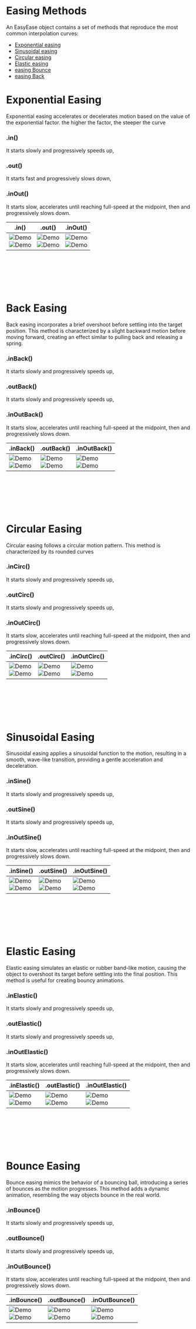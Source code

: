 # Easing Methods  

An EasyEase object contains a set of methods that reproduce the most common interpolation curves:

- [Exponential easing](#Exponential-easing)
- [Sinusoidal easing](#Sinusoidal-Easing)
- [Circular easing](#Circular-easing)
- [Elastic easing](#Elastic-Easing)
- [easing Bounce](#Bounce-Easing)
- [easing Back](#Back-Easing)

# Exponential Easing

Exponential easing accelerates or decelerates motion based on the value of the exponential factor.
the higher the factor, the steeper the curve

### .in()
It starts slowly and progressively speeds up,

### .out()
It starts fast and progressively slows down,

### .inOut()
It starts slow, accelerates until reaching full-speed at the midpoint, then and progressively slows down.  



<div class="table">
<table>
  <thead>
    <tr>
      <th>.in()</th>
      <th>.out()</th>
      <th>.inOut()</th>
    </tr>
  </thead>
  <tbody>
    <tr>
      <td><div class="gifImg"><img src="./images/curve/Ease_in.gif" alt="Demo"></div><div class="fixImg"><img src="./images/curve/Ease_in.png" alt="Demo"></div></td>
      <td><div class="gifImg"><img src="./images/curve/Ease_out.gif" alt="Demo"></div><div class="fixImg"><img src="./images/curve/Ease_out.png" alt="Demo"></div></td>
      <td><div class="gifImg"><img src="./images/curve/Ease_inOut.gif" alt="Demo"></div><div class="fixImg"><img src="./images/curve/Ease_inOut.png" alt="Demo"></div></td>
    </tr>
  </tbody>
</table>
</div>
<br>
<br>
<br>
<br>
<br>

# Back Easing

Back easing incorporates a brief overshoot before settling into the target position. This method is characterized by a slight backward motion before moving forward, creating an effect similar to pulling back and releasing a spring.

### .inBack()
It starts slowly and progressively speeds up,

### .outBack()
It starts slowly and progressively speeds up,

### .inOutBack()
It starts slow, accelerates until reaching full-speed at the midpoint, then and progressively slows down.  



<div class="table">
<table>
  <thead>
    <tr>
      <th>.inBack()</th>
      <th>.outBack()</th>
      <th>.inOutBack()</th>
    </tr>
  </thead>
  <tbody>
    <tr>
      <td><div class="gifImg"><img src="./images/curve/Ease_inBack.gif" alt="Demo"></div><div class="fixImg"><img src="./images/curve/Ease_inBack.png" alt="Demo"></div></td>
      <td><div class="gifImg"><img src="./images/curve/Ease_outBack.gif" alt="Demo"></div><div class="fixImg"><img src="./images/curve/Ease_outBack.png" alt="Demo"></div></td>
      <td><div class="gifImg"><img src="./images/curve/Ease_inOutBack.gif" alt="Demo"></div><div class="fixImg"><img src="./images/curve/Ease_inOutBack.png" alt="Demo"></div></td>
    </tr>
  </tbody>
</table>
</div>
<br>
<br>
<br>
<br>
<br>

# Circular Easing

Circular easing follows a circular motion pattern. This method is characterized by its rounded curves

### .inCirc()
It starts slowly and progressively speeds up,

### .outCirc()
It starts slowly and progressively speeds up,

### .inOutCirc()
It starts slow, accelerates until reaching full-speed at the midpoint, then and progressively slows down.  



<div class="table">
<table>
  <thead>
    <tr>
      <th>.inCirc()</th>
      <th>.outCirc()</th>
      <th>.inOutCirc()</th>
    </tr>
  </thead>
  <tbody>
    <tr>
      <td><div class="gifImg"><img src="./images/curve/Ease_inCirc.gif" alt="Demo"></div><div class="fixImg"><img src="./images/curve/Ease_inCirc.png" alt="Demo"></div></td>
      <td><div class="gifImg"><img src="./images/curve/Ease_outCirc.gif" alt="Demo"></div><div class="fixImg"><img src="./images/curve/Ease_outCirc.png" alt="Demo"></div></td>
      <td><div class="gifImg"><img src="./images/curve/Ease_inOutCirc.gif" alt="Demo"></div><div class="fixImg"><img src="./images/curve/Ease_inOutCirc.png" alt="Demo"></div></td>
    </tr>
  </tbody>
</table>
</div>
<br>
<br>
<br>
<br>
<br>



# Sinusoidal Easing

Sinusoidal easing applies a sinusoidal function to the motion, resulting in a smooth, wave-like transition, providing a gentle acceleration and deceleration.

### .inSine()
It starts slowly and progressively speeds up,

### .outSine()
It starts slowly and progressively speeds up,

### .inOutSine()
It starts slow, accelerates until reaching full-speed at the midpoint, then and progressively slows down.  



<div class="table">
<table>
  <thead>
    <tr>
      <th>.inSine()</th>
      <th>.outSine()</th>
      <th>.inOutSine()</th>
    </tr>
  </thead>
  <tbody>
    <tr>
      <td><div class="gifImg"><img src="./images/curve/Ease_inSine.gif" alt="Demo"></div><div class="fixImg"><img src="./images/curve/Ease_inSine.png" alt="Demo"></div></td>
      <td><div class="gifImg"><img src="./images/curve/Ease_outSine.gif" alt="Demo"></div><div class="fixImg"><img src="./images/curve/Ease_outSine.png" alt="Demo"></div></td>
      <td><div class="gifImg"><img src="./images/curve/Ease_inOutSine.gif" alt="Demo"></div><div class="fixImg"><img src="./images/curve/Ease_inOutSine.png" alt="Demo"></div></td>
    </tr>
  </tbody>
</table>
</div>
<br>
<br>
<br>
<br>
<br>



# Elastic Easing

Elastic easing simulates an elastic or rubber band-like motion, causing the object to overshoot its target before settling into the final position. This method is useful for creating bouncy animations.
### .inElastic()
It starts slowly and progressively speeds up,

### .outElastic()
It starts slowly and progressively speeds up,

### .inOutElastic()
It starts slow, accelerates until reaching full-speed at the midpoint, then and progressively slows down.  



<div class="table">
<table>
  <thead>
    <tr>
      <th>.inElastic()</th>
      <th>.outElastic()</th>
      <th>.inOutElastic()</th>
    </tr>
  </thead>
  <tbody>
    <tr>
      <td><div class="gifImg"><img src="./images/curve/Ease_inElastic.gif" alt="Demo"></div><div class="fixImg"><img src="./images/curve/Ease_inElastic.png" alt="Demo"></div></td>
      <td><div class="gifImg"><img src="./images/curve/Ease_outElastic.gif" alt="Demo"></div><div class="fixImg"><img src="./images/curve/Ease_outElastic.png" alt="Demo"></div></td>
      <td><div class="gifImg"><img src="./images/curve/Ease_inOutElastic.gif" alt="Demo"></div><div class="fixImg"><img src="./images/curve/Ease_inOutElastic.png" alt="Demo"></div></td>
    </tr>
  </tbody>
</table>
</div>
<br>
<br>
<br>
<br>
<br>


# Bounce Easing

Bounce easing mimics the behavior of a bouncing ball, introducing a series of bounces as the motion progresses.
This method adds a dynamic animation, resembling the way objects bounce in the real world.

### .inBounce()
It starts slowly and progressively speeds up,

### .outBounce()
It starts slowly and progressively speeds up,

### .inOutBounce()
It starts slow, accelerates until reaching full-speed at the midpoint, then and progressively slows down.  



<div class="table">
<table>
  <thead>
    <tr>
      <th>.inBounce()</th>
      <th>.outBounce()</th>
      <th>.inOutBounce()</th>
    </tr>
  </thead>
  <tbody>
    <tr>
      <td><div class="gifImg"><img src="./images/curve/Ease_inBounce.gif" alt="Demo"></div><div class="fixImg"><img src="./images/curve/Ease_inBounce.png" alt="Demo"></div></td>
      <td><div class="gifImg"><img src="./images/curve/Ease_outBounce.gif" alt="Demo"></div><div class="fixImg"><img src="./images/curve/Ease_outBounce.png" alt="Demo"></div></td>
      <td><div class="gifImg"><img src="./images/curve/Ease_inOutBounce.gif" alt="Demo"></div><div class="fixImg"><img src="./images/curve/Ease_inOutBounce.png" alt="Demo"></div></td>
    </tr>
  </tbody>
</table>
</div>
<br>
<br>
<br>
<br>
<br>

